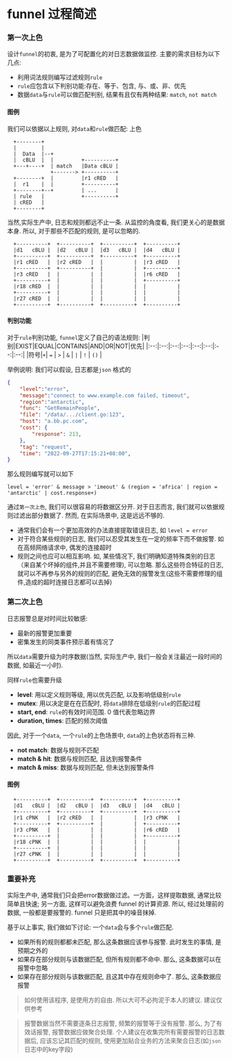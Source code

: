 # funnel 过程简述

### 第一次上色

设计`funnel`的初衷, 是为了可配置化的对日志数据做监控. 主要的需求目标为以下几点:
- 利用词法规则编写过滤规则`rule`
- `rule`应包含以下判别功能:存在、等于、包含, 与、或、非、优先
- 数据`data`与`rule`可以做匹配判别, 结果有且仅有两种结果: `match`, `not match`

#### 图例

我们可以依据以上规则, 对`data`和`rule`做匹配: 上色
```ditaa {cmd=true args=["-E"]}
  +--------+
  |        |
  |  Data  |--+
  |  cBLU  |  |         +----------+
  +---+----+  | match   |Data cBLU |
              +-------> +----------+
  +--------+  |         |r1 cRED   |
  |  r1    |  |         +----------+
  +--------+--+         | ...      |
  | rule   |            +----------+
  | cRED   |
  +--------+

  ```

当然,实际生产中, 日志和规则都远不止一条. 从监控的角度看, 我们更关心的是数据本身.  所以, 对于那些不匹配的规则, 是可以忽略的.

```ditaa {cmd=true args=["-E"]}
  +----------+  +----------+  +----------+  +----------+
  |d1   cBLU |  |d2   cBLU |  |d3   cBLU |  |d4   cBLU |
  +----------+  +----------+  +----------+  +----------+
  |r1 cRED   |  |r2 cRED   |  |          |  |r3 cRED   |
  +----------+  +----------+  |          |  +----------+
  |r3 cRED   |  |          |  |          |  |r6 cRED   |
  +----------+  |          |  |          |  +----------+
  |r18 cRED  |  |          |  |          |  |          |
  +----------+  |          |  |          |  |          |
  |r27 cRED  |  |          |  |          |  |          |
  +----------+  +----------+  +----------+  +----------+
 ```

#### 判别功能

对于`rule`判别功能, `funnel`定义了自己的语法规则:
|判别|EXIST|EQUAL|CONTAINS|AND|OR|NOT|优先|
|:--:|:--:|:--:|:--:|:--:|:--:|:--:|:--:|
|符号|`+`| `=` | `>` | `&` | `|` | `!` | `()` |


举例说明:
我们可以假设, 日志都是`json` 格式的
```json
{
    "level":"error",
    "message":"connect to www.example.com failed, timeout",
    "region":"antarctic",
    "func": "GetRemainPeople",
    "file": "/data/.../client.go:123",
    "host": "a.bb.pc.com",
    "cost": {
        "response": 213,
    },
    "tag": "request",
    "time": "2022-09-27T17:15:21+08:00",
}
```
那么规则编写就可以如下

`level = 'error' & message > 'imeout' & (region = 'africa' | region = 'antarctic' | cost.response+)`

通过`第一次上色`, 我们可以很容易的将数据区分开. 对于日志而言, 我们就可以依据规则过滤出部分数据了.
然而, 在实际场景中, 这是远远不够的.
- 通常我们会有一个更加高效的办法直接提取错误日志, 如 `level = error`
- 对于符合某些规则的日志, 我们可以忍受其发生在一定的频率下而不做报警. 如在高频网络请求中, 偶发的连接超时
- 规则之间也应可以相互影响. 如, 某些情况下, 我们明确知道特殊类别的日志（来自某个坏掉的组件,并且不需要修理), 可以忽略. 那么这些符合特征的日志, 就可以不再参与另外的规则的匹配, 避免无效的报警发生(这些不需要修理的组件,造成的超时连接日志都可以去掉)

### 第二次上色

日志报警总是对时间比较敏感:
- 最新的报警更加重要
- 密集发生的同类事件预示着有情况了

所以`data`需要升级为时序数据(当然, 实际生产中, 我们一般会关注最近一段时间的数据, 如最近一小时).

同样`rule`也需要升级
- **level**: 用以定义规则等级, 用以优先匹配, 以及影响低级别`rule`
- **mutex**: 用以决定是在在匹配时, 将`data`排除在低级别`rule`的匹配过程
- **start, end**: `rule`的有效时间范围. 0 值代表忽略边界
- **duration, times**: 匹配的频次阈值

因此, 对于一个`data`, 一个`rule`的上色场景中, `data`的上色状态将有三种.
- **not match**: 数据与规则不匹配
- **match & hit**: 数据与规则匹配, 且达到报警条件
- **match & miss**: 数据与规则匹配, 但未达到报警条件

#### 图例

```ditaa {cmd=true args=["-E"]}
  +----------+  +----------+  +----------+  +----------+
  |d1   cBLU |  |d2   cBLU |  |d3   cBLU |  |d4   cBLU |
  +----------+  +----------+  +----------+  +----------+
  |r1 cPNK   |  |r2 cRED   |  |          |  |r3 cPNK   |
  +----------+  +----------+  |          |  +----------+
  |r3 cPNK   |  |          |  |          |  |r6 cRED   |
  +----------+  |          |  |          |  +----------+
  |r18 cPNK  |  |          |  |          |  |          |
  +----------+  |          |  |          |  |          |
  |r27 cPNK  |  |          |  |          |  |          |
  +----------+  +----------+  +----------+  +----------+
 ```

### 重要补充
实际生产中, 通常我们只会把error数据做过滤。一方面，这样提取数据, 通常比较简单且快速; 另一方面, 这样可以避免浪费 funnel 的计算资源. 所以, 经过处理前的数据, 一般都是要报警的. funnel 只是把其中的噪音抹掉.

基于以上事实, 我们做如下讨论: 一个`data`会与多个`rule`做匹配.
- 如果所有的规则都都未匹配, 那么这条数据应该参与报警. 此时发生的事情, 是预期之外的
- 如果存在部分规则与该数据匹配, 但所有规则都不命中. 那么, 这条数据可以在报警中忽略
- 如果存在部分规则与该数据匹配, 且这其中存在规则命中了. 那么, 这条数据应报警

> 如何使用该程序, 是使用方的自由. 所以大可不必拘泥于本人的建议. 建议仅供参考

> 报警数据当然不需要逐条日志报警, 频繁的报警等于没有报警. 那么, 为了有效话报警, 报警数据应做聚合处理. 个人建议在收集完所有需要报警的日志数据后, 应该忘记其匹配的规则, 使用更加贴合业务的方法来聚合日志(如`json`日志中的key字段)